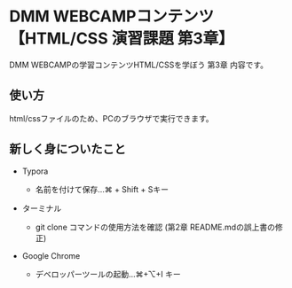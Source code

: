 # DMM WEBCAMPコンテンツ【HTML/CSS 演習課題 第3章】
DMM WEBCAMPの学習コンテンツHTML/CSSを学ぼう 第3章 内容です。
## 使い方
html/cssファイルのため、PCのブラウザで実行できます。

## 新しく身についたこと

- Typora 
  - 名前を付けて保存…⌘ + Shift + Sキー
- ターミナル
  - git clone コマンドの使用方法を確認 (第2章 README.mdの誤上書の修正)

- Google Chrome
  - デベロッパーツールの起動…⌘+⌥+I キー

